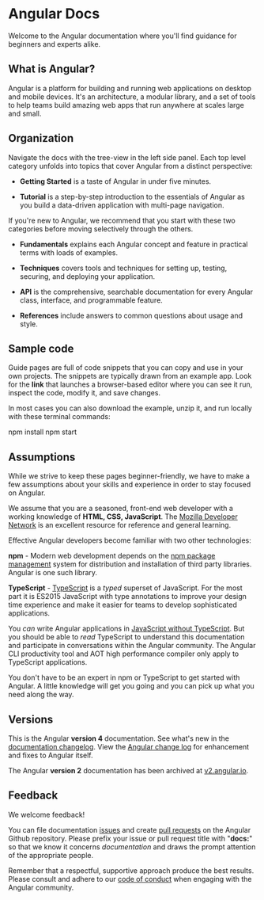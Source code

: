 # Angular Docs

Welcome to the Angular documentation where you'll find guidance for beginners and experts alike.

## What is Angular?

Angular is a platform for building and running web applications on desktop and mobile devices.
It's an architecture, a modular library, and a set of tools to help teams
build amazing web apps that run anywhere at scales large and small.

## Organization

Navigate the docs with the tree-view in the left side panel. Each top level category unfolds into topics that cover Angular from a distinct perspective:

- **Getting Started** is a taste of Angular in under five minutes.

- **Tutorial** is a step-by-step introduction to the essentials of Angular as you build a data-driven application with multi-page navigation.

<div class="alert is-important">

If you're new to Angular, we recommend that you start with these two categories before moving selectively through the others.

</div>

- **Fundamentals** explains each Angular concept and feature in practical terms with loads of examples.

- **Techniques** covers tools and techniques for setting up, testing, securing, and deploying your application.

- **API** is the comprehensive, searchable documentation for every Angular class, interface, and programmable feature.

- **References** include answers to common questions about usage and style.

## Sample code

<style>live-example a {font-weight: 800}</style>

Guide pages are full of code snippets that you can copy and use in your own projects. The snippets are typically drawn from an example app.
Look for the <live-example name="quickstart" noDownload style="font-weight: 800 !important;"></live-example> **link** that launches a browser-based editor where you can see it run, inspect the code, modify it, and save changes.

In most cases you can also <live-example name="quickstart" downloadOnly>download the example,</live-example> 
unzip it, and run locally with these terminal commands:

<code-example language="sh" class="code-shell" linenums="false">
npm install
npm start
</code-example>

## Assumptions

While we strive to keep these pages beginner-friendly, we have to make a few assumptions about your skills and experience in order to stay focused on Angular.  

We assume that you are a seasoned, front-end web developer with a working knowledge of
**HTML, CSS, JavaScript**. The [Mozilla Developer Network](https://developer.mozilla.org/en-US/ "MDN - Mozilla Developer Network") is an excellent resource for reference and general learning.

Effective Angular developers become familiar with two other technologies:

**npm** - Modern web development depends on the [npm package management](https://www.npmjs.com/ "npm") system for distribution and installation of third party libraries. Angular is one such library.

**TypeScript** - [TypeScript](http://www.typescriptlang.org/ "TypeScript") is a _typed_ superset of JavaScript. For the most part it is ES2015 JavaScript with type annotations to improve your design time experience and make it easier for teams to develop sophisticated applications.

You _can_ write Angular applications in [JavaScript without TypeScript](guide/ts-to-js "Writing Angular in JavaScript"). But you should be able to _read_ TypeScript to understand this documentation and participate in conversations within the Angular community. The Angular CLI productivity tool and AOT high performance compiler only apply to TypeScript applications.

You don't have to be an expert in npm or TypeScript to get started with Angular. A little knowledge will get you going and you can pick up what you need along the way.

## Versions

This is the Angular **version 4** documentation. See what's new in the [documentation changelog](guide/change-log). View the [Angular change log](https://github.com/angular/angular/blob/master/CHANGELOG.md) for enhancement and fixes to Angular itself.

The Angular **version 2** documentation has been archived at [v2.angular.io](https://v2.angular.io "Angular v2 Docs").


## Feedback

We welcome feedback!

You can file documentation [issues](https://github.com/angular/angular/issues "Angular Github Issues") and create [pull requests](https://github.com/angular/angular/pulls "Angular Github PRs") on the Angular Github repository.
Please prefix your issue or pull request title with "**docs:**" so that we know it concerns _documentation_ and draws the prompt attention of the appropriate people.

Remember that a respectful, supportive approach produce the best results. Please consult and adhere to our [code of conduct](https://github.com/angular/code-of-conduct/blob/master/CODE_OF_CONDUCT.md "contributor code of conduct") when engaging with the Angular community.